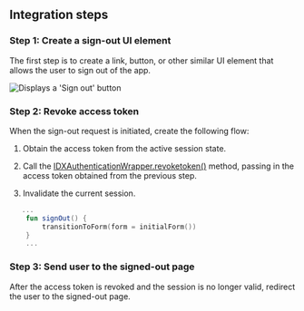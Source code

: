 ## Integration steps

### Step 1: Create a sign-out UI element

The first step is to create a link, button, or other similar UI element that allows the user to sign out of the app.

<div class="common-image-format">

![Displays a 'Sign out' button](/img/oie-embedded-sdk/oie-embedded-sdk-use-case-simple-sign-out-link.png)

</div>

### Step 2: Revoke access token

When the sign-out request is initiated, create the following flow:

1. Obtain the access token from the active session state.

1. Call the [IDXAuthenticationWrapper.revoketoken()](https://github.com/okta/okta-idx-java/blob/master/api/src/main/java/com/okta/idx/sdk/api/client/IDXAuthenticationWrapper.java) method, passing in the access token obtained from the previous step.

1. Invalidate the current session.

```kotlin
   ...
    fun signOut() {
        transitionToForm(form = initialForm())
    }
    ...
```

### Step 3: Send user to the signed-out page

After the access token is revoked and the session is no longer valid, redirect the user to the signed-out page.
